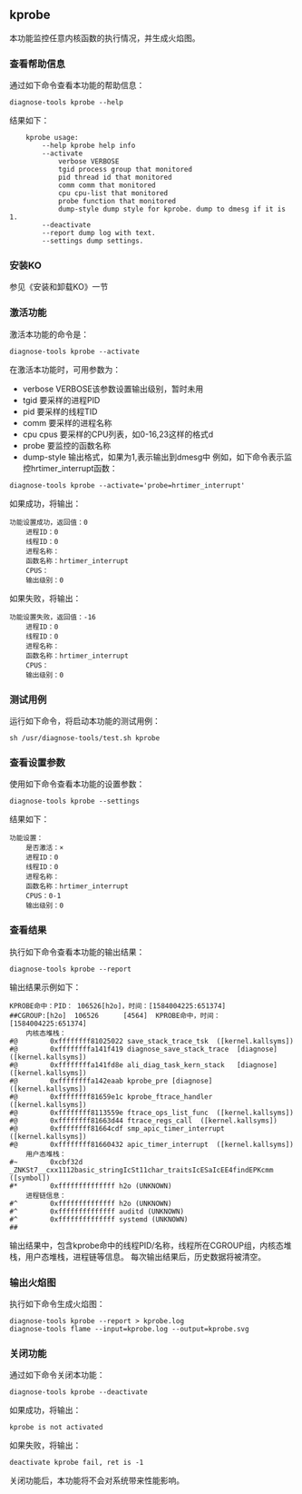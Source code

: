 ## kprobe
本功能监控任意内核函数的执行情况，并生成火焰图。
### 查看帮助信息
通过如下命令查看本功能的帮助信息：
```
diagnose-tools kprobe --help
```
结果如下：
```
    kprobe usage:
        --help kprobe help info
        --activate
            verbose VERBOSE
            tgid process group that monitored
            pid thread id that monitored
            comm comm that monitored
            cpu cpu-list that monitored
            probe function that monitored
            dump-style dump style for kprobe. dump to dmesg if it is 1.
        --deactivate
        --report dump log with text.
        --settings dump settings.
```
###  安装KO
参见《安装和卸载KO》一节
###  激活功能
激活本功能的命令是：
```
diagnose-tools kprobe --activate
```
在激活本功能时，可用参数为：
* verbose VERBOSE该参数设置输出级别，暂时未用
* tgid 要采样的进程PID
* pid 要采样的线程TID
* comm 要采样的进程名称
* cpu cpus 要采样的CPU列表，如0-16,23这样的格式d
* probe 要监控的函数名称
* dump-style 输出格式，如果为1,表示输出到dmesg中
例如，如下命令表示监控hrtimer_interrupt函数：
```
diagnose-tools kprobe --activate='probe=hrtimer_interrupt'
```
如果成功，将输出：
```
功能设置成功，返回值：0
    进程ID：0
    线程ID：0
    进程名称：
    函数名称：hrtimer_interrupt
    CPUS：
    输出级别：0
```

如果失败，将输出：
```
功能设置失败，返回值：-16
    进程ID：0
    线程ID：0
    进程名称：
    函数名称：hrtimer_interrupt
    CPUS：
    输出级别：0
```
###  测试用例
运行如下命令，将启动本功能的测试用例：
```
sh /usr/diagnose-tools/test.sh kprobe
```
###  查看设置参数
使用如下命令查看本功能的设置参数：
```
diagnose-tools kprobe --settings
```
结果如下：
```
功能设置：
    是否激活：×
    进程ID：0
    线程ID：0
    进程名称：
    函数名称：hrtimer_interrupt
    CPUS：0-1
    输出级别：0
```

###  查看结果
执行如下命令查看本功能的输出结果：
```
diagnose-tools kprobe --report
```
输出结果示例如下：
```
KPROBE命中：PID： 106526[h2o]，时间：[1584004225:651374]
##CGROUP:[h2o]  106526      [4564]  KPROBE命中，时间：[1584004225:651374]
    内核态堆栈：
#@        0xffffffff81025022 save_stack_trace_tsk  ([kernel.kallsyms])
#@        0xffffffffa141f419 diagnose_save_stack_trace  [diagnose]  ([kernel.kallsyms])
#@        0xffffffffa141fd8e ali_diag_task_kern_stack   [diagnose]  ([kernel.kallsyms])
#@        0xffffffffa142eaab kprobe_pre [diagnose]  ([kernel.kallsyms])
#@        0xffffffff81659e1c kprobe_ftrace_handler  ([kernel.kallsyms])
#@        0xffffffff8113559e ftrace_ops_list_func  ([kernel.kallsyms])
#@        0xffffffff81663d44 ftrace_regs_call  ([kernel.kallsyms])
#@        0xffffffff81664cdf smp_apic_timer_interrupt  ([kernel.kallsyms])
#@        0xffffffff81660432 apic_timer_interrupt  ([kernel.kallsyms])
    用户态堆栈：
#~        0xcbf32d _ZNKSt7__cxx1112basic_stringIcSt11char_traitsIcESaIcEE4findEPKcmm ([symbol])
#*        0xffffffffffffff h2o (UNKNOWN)
    进程链信息：
#^        0xffffffffffffff h2o (UNKNOWN)
#^        0xffffffffffffff auditd (UNKNOWN)
#^        0xffffffffffffff systemd (UNKNOWN)
##
```
输出结果中，包含kprobe命中的线程PID/名称，线程所在CGROUP组，内核态堆栈，用户态堆栈，进程链等信息。
每次输出结果后，历史数据将被清空。

###  输出火焰图
执行如下命令生成火焰图：
```
diagnose-tools kprobe --report > kprobe.log
diagnose-tools flame --input=kprobe.log --output=kprobe.svg
```
###  关闭功能
通过如下命令关闭本功能：
```
diagnose-tools kprobe --deactivate 
```
如果成功，将输出：
```
kprobe is not activated
```
如果失败，将输出：
```
deactivate kprobe fail, ret is -1
```
关闭功能后，本功能将不会对系统带来性能影响。
